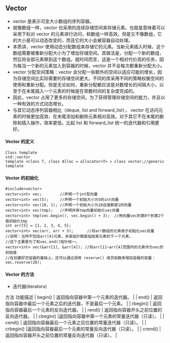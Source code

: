 ## Vector

- vector 是表示可变大小数组的序列容器。
- 就像数组一样，vector 也采用的连续存储空间来存储元素。也就是意味着可以采用下标对 vector 的元素进行访问，和数组一样高效。但是又不像数组，它的大小是可以动态改变的，而且它的大小会被容器自动处理。
- 本质讲，vector 使用动态分配数组来存储它的元素。当新元素插入时候，这个数组需要被重新分配大小为了增加存储空间。其做法是，分配一个新的数组，然后将全部元素移到这个数组。就时间而言，这是一个相对代价高的任务，因为每当一个新的元素加入到容器的时候，vector 并不会每次都重新分配大小。
- vector 分配空间策略：vector 会分配一些额外的空间以适应可能的增长，因为存储空间比实际需要的存储空间更大。不同的库采用不同的策略权衡空间的使用和重新分配。但是无论如何，重新分配都应该是对数增长的间隔大小，以至于在末尾插入一个元素的时候是在常数时间的复杂度完成的。
- 因此，vector 占用了更多的存储空间，为了获得管理存储空间的能力，并且以一种有效的方式动态增长。
- 与其它动态序列容器相比（deque, list and forward_list）， vector 在访问元素的时候更加高效，在末尾添加和删除元素相对高效。对于其它不在末尾的删除和插入操作，效率更低。比起 list 和 forward_list 统一的迭代器和引用更好。

#### Vector 的定义

```
Class template
std::vector
template <class T, class Alloc = allocator<T> > class vector;//generic template
```

#### Vector 的初始化

```
#include<vector>
vector<int> vec;		//声明一个int型向量
vector<int> vec(5);		//声明一个初始大小为5的int向量
vector<int> vec(10, 1);	//声明一个初始大小为10且值都是1的向量
vector<int> vec(tmp);	//声明并用tmp向量初始化vec向量
vector<int> tmp(vec.begin(), vec.begin() + 3);	//用向量vec的第0个到第2个值初始化tmp
int arr[5] = {1, 2, 3, 4, 5};
vector<int> vec(arr, arr + 5);		//将arr数组的元素用于初始化vec向量
//说明：当然不包括arr[4]元素，末尾指针都是指结束元素的下一个元素，
//这个主要是为了和vec.end()指针统一。
vector<int> vec(&arr[1], &arr[4]); //将arr[1]~arr[4]范围内的元素作为vec的初始值
//在创建好空容器的基础上，还可以通过调用 reserve() 成员函数来增加容器的容量：vec.reserve(20);
```

#### Vector 的方法

- 迭代器(iterators)

方法 功能描述
| begin() | 返回指向容器中第一个元素的迭代器。 |
| end() | 返回指向容器中最后一个元素之后的迭代器，不是最后一个元素。 |
| rbegin() | 返回指向容器最后一个元素的反向迭代器。 |
| rend() | 返回指向容器开头之前位置的反向迭代器。 |
| cbegin() |返回指向容器中第一个元素的常量迭代器（只读）。 |
| cend() | 返回指向容器最后一个元素之后位置的常量迭代器（只读）。 |
| crbegin() |返回指向容器最后一个元素的常量反向迭代器（只读）。 |
| crend() | 返回指向容器开头之前位置的常量反向迭代器（只读）。 |
